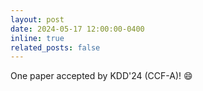 ```yaml
---
layout: post
date: 2024-05-17 12:00:00-0400
inline: true
related_posts: false
---
```


One paper accepted by KDD'24 (CCF-A)! :smile: